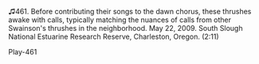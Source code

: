 ♫461. Before contributing their songs to the dawn chorus, these thrushes
awake with calls, typically matching the nuances of calls from other
Swainson's thrushes in the neighborhood. May 22, 2009. South Slough
National Estuarine Research Reserve, Charleston, Oregon. (2:11)

Play-461
